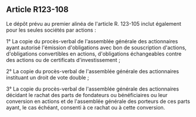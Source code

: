 Article R123-108
----
Le dépôt prévu au premier alinéa de l'article R. 123-105 inclut également pour
les seules sociétés par actions :

1° La copie du procès-verbal de l'assemblée générale des actionnaires ayant
autorisé l'émission d'obligations avec bon de souscription d'actions,
d'obligations convertibles en actions, d'obligations échangeables contre des
actions ou de certificats d'investissement ;

2° La copie du procès-verbal de l'assemblée générale des actionnaires instituant
un droit de vote double ;

3° La copie du procès-verbal de l'assemblée générale des actionnaires décidant
le rachat des parts de fondateurs ou bénéficiaires ou leur conversion en actions
et de l'assemblée générale des porteurs de ces parts ayant, le cas échéant,
consenti à ce rachat ou à cette conversion.
